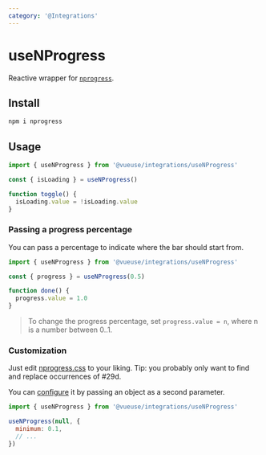 ```yaml
---
category: '@Integrations'
---
```


# useNProgress

Reactive wrapper for [`nprogress`](https://github.com/rstacruz/nprogress).

## Install 

```bash
npm i nprogress
```

## Usage

```js {6}
import { useNProgress } from '@vueuse/integrations/useNProgress'

const { isLoading } = useNProgress()

function toggle() {
  isLoading.value = !isLoading.value
}
```

### Passing a progress percentage

You can pass a percentage to indicate where the bar should start from.

```js {3}
import { useNProgress } from '@vueuse/integrations/useNProgress'

const { progress } = useNProgress(0.5)

function done() {
  progress.value = 1.0
}
```

> To change the progress percentage, set `progress.value = n`, where n is a number between 0..1.

### Customization

Just edit [nprogress.css](http://ricostacruz.com/nprogress/nprogress.css) to your liking. Tip: you probably only want to find and replace occurrences of #29d.

You can [configure](https://github.com/rstacruz/nprogress#configuration) it by passing an object as a second parameter.

```js {4}
import { useNProgress } from '@vueuse/integrations/useNProgress'

useNProgress(null, {
  minimum: 0.1,
  // ...
})
```
